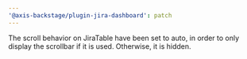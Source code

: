```yaml
---
'@axis-backstage/plugin-jira-dashboard': patch
---
```


The scroll behavior on JiraTable have been set to auto, in order to only display the scrollbar if it is used. Otherwise, it is hidden.
